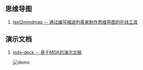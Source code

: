 ## 思维导图
1. [text2mindmap -- 通过编写缩进列表来制作思维导图的在线工具](https://github.com/tobloef/text2mindmap)
## 演示文档
1. [mdx-deck -- 基于MDX的演示文稿](https://github.com/jxnblk/mdx-deck)

    ![demo](https://camo.githubusercontent.com/c12c8d143a3509f9aa6fde5629ea0c7f78e68437/68747470733a2f2f73332e616d617a6f6e6177732e636f6d2f6a786e626c6b2f6d64782d6465636b2e676966)